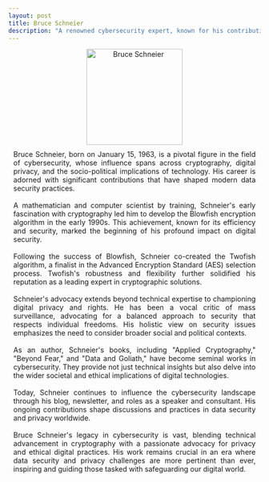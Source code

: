 ```yaml
---
layout: post
title: Bruce Schneier
description: "A renowned cybersecurity expert, known for his contributions to cryptography, privacy advocacy, and author of influential books on digital security."
---
```

<div style="text-align: center;">
  <img src="https://149400697.v2.pressablecdn.com/wp-content/uploads/2023/04/Bruce_Schneier_by_Alain_Herzog.print_-scaled.jpg" alt="Bruce Schneier" style="max-width: 100%; max-height: 100%; width: 20vw;">
</div>
<div style="text-align: justify; margin: 10px;">
Bruce Schneier, born on January 15, 1963, is a pivotal figure in the field of cybersecurity, whose influence spans across cryptography, digital privacy, and the socio-political implications of technology. His career is adorned with significant contributions that have shaped modern data security practices.<br>
<br>
A mathematician and computer scientist by training, Schneier's early fascination with cryptography led him to develop the Blowfish encryption algorithm in the early 1990s. This achievement, known for its efficiency and security, marked the beginning of his profound impact on digital security.<br>
<br>
Following the success of Blowfish, Schneier co-created the Twofish algorithm, a finalist in the Advanced Encryption Standard (AES) selection process. Twofish's robustness and flexibility further solidified his reputation as a leading expert in cryptographic solutions.<br>
<br>
Schneier's advocacy extends beyond technical expertise to championing digital privacy and rights. He has been a vocal critic of mass surveillance, advocating for a balanced approach to security that respects individual freedoms. His holistic view on security issues emphasizes the need to consider broader social and political contexts.<br>
<br>
As an author, Schneier's books, including "Applied Cryptography," "Beyond Fear," and "Data and Goliath," have become seminal works in cybersecurity. They provide not just technical insights but also delve into the wider societal and ethical implications of digital technologies.<br>
<br>
Today, Schneier continues to influence the cybersecurity landscape through his blog, newsletter, and roles as a speaker and consultant. His ongoing contributions shape discussions and practices in data security and privacy worldwide.<br>
<br>
Bruce Schneier's legacy in cybersecurity is vast, blending technical advancement in cryptography with a passionate advocacy for privacy and ethical digital practices. His work remains crucial in an era where data security and privacy challenges are more pertinent than ever, inspiring and guiding those tasked with safeguarding our digital world.
</div>
